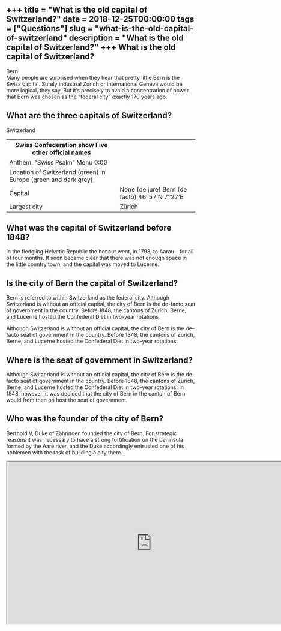 +++
title = "What is the old capital of Switzerland?"
date = 2018-12-25T00:00:00
tags = ["Questions"]
slug = "what-is-the-old-capital-of-switzerland"
description = "What is the old capital of Switzerland?"
+++
What is the old capital of Switzerland?
---------------------------------------

Bern  
Many people are surprised when they hear that pretty little Bern is the Swiss capital. Surely industrial Zurich or international Geneva would be more logical, they say. But it’s precisely to avoid a concentration of power that Bern was chosen as the “federal city” exactly 170 years ago.

What are the three capitals of Switzerland?
-------------------------------------------

Switzerland

<table><tr><th>Swiss Confederation show Five other official names</th></tr><tr><td>Anthem: “Swiss Psalm” Menu 0:00</td></tr><tr><td>Location of Switzerland (green) in Europe (green and dark grey)</td></tr><tr><td>Capital</td><td>None (de jure) Bern (de facto) 46°57′N 7°27′E</td></tr><tr><td>Largest city</td><td>Zürich</td></tr></table>

What was the capital of Switzerland before 1848?
------------------------------------------------

In the fledgling Helvetic Republic the honour went, in 1798, to Aarau – for all of four months. It soon became clear that there was not enough space in the little country town, and the capital was moved to Lucerne.

Is the city of Bern the capital of Switzerland?
-----------------------------------------------

Bern is referred to within Switzerland as the federal city. Although Switzerland is without an official capital, the city of Bern is the de-facto seat of government in the country. Before 1848, the cantons of Zurich, Berne, and Lucerne hosted the Confederal Diet in two-year rotations.

Although Switzerland is without an official capital, the city of Bern is the de-facto seat of government in the country. Before 1848, the cantons of Zurich, Berne, and Lucerne hosted the Confederal Diet in two-year rotations.

Where is the seat of government in Switzerland?
-----------------------------------------------

Although Switzerland is without an official capital, the city of Bern is the de-facto seat of government in the country. Before 1848, the cantons of Zurich, Berne, and Lucerne hosted the Confederal Diet in two-year rotations. In 1848, however, it was decided that the city of Bern in the canton of Bern would from then on host the seat of government.

Who was the founder of the city of Bern?
----------------------------------------

Berthold V, Duke of Zähringen founded the city of Bern. For strategic reasons it was necessary to have a strong fortification on the peninsula formed by the Aare river, and the Duke accordingly entrusted one of his noblemen with the task of building a city there.

<iframe allow="accelerometer; autoplay; clipboard-write; encrypted-media; gyroscope; picture-in-picture" allowfullscreen="" class="__youtube_prefs__  epyt-is-override  no-lazyload" data-no-lazy="1" data-origheight="433" data-origwidth="770" data-skipgform_ajax_framebjll="" height="433" id="_ytid_59475" loading="lazy" src="https://www.youtube.com/embed/lbqmSr-UOAE?enablejsapi=1&autoplay=0&cc_load_policy=0&cc_lang_pref=&iv_load_policy=1&loop=0&modestbranding=0&rel=1&fs=1&playsinline=0&autohide=2&theme=dark&color=red&controls=1&" title="YouTube player" width="770"></iframe>